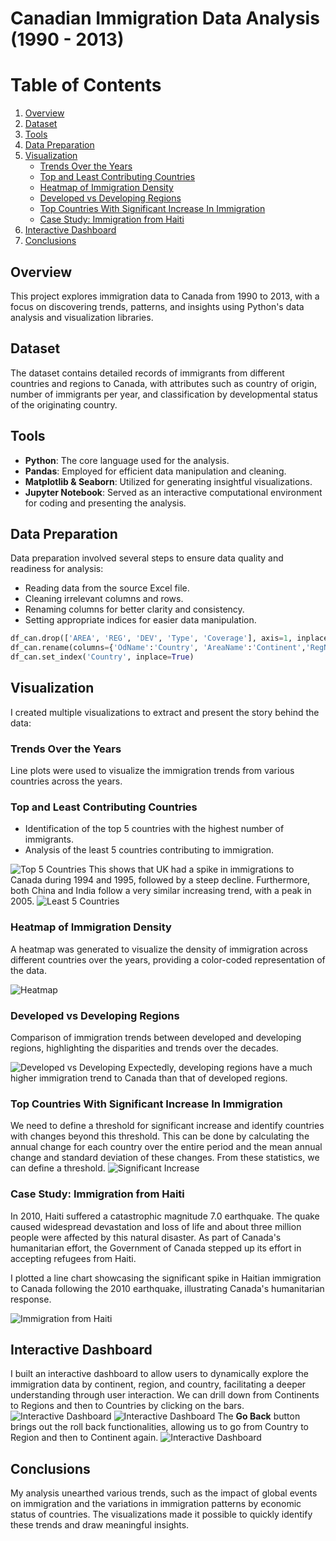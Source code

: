 # Canadian Immigration Data Analysis (1990 - 2013)

# Table of Contents
1. [Overview](#overview)
2. [Dataset](#dataset)
3. [Tools](#tools)
4. [Data Preparation](#data-preparation)
5. [Visualization](#visualization)
   - [Trends Over the Years](#trends-over-the-years)
   - [Top and Least Contributing Countries](#top-and-least-contributing-countries)
   - [Heatmap of Immigration Density](#heatmap-of-immigration-density)
   - [Developed vs Developing Regions](#developed-vs-developing-regions)
   - [Top Countries With Significant Increase In Immigration](#top-countries-with-significant-increase-in-immigration)
   - [Case Study: Immigration from Haiti](#case-study-immigration-from-haiti)
6. [Interactive Dashboard](#interactive-dashboard)
7. [Conclusions](#conclusions)

## Overview
This project explores immigration data to Canada from 1990 to 2013, with a focus on discovering trends, patterns, and insights using Python's data analysis and visualization libraries.

## Dataset
The dataset contains detailed records of immigrants from different countries and regions to Canada, with attributes such as country of origin, number of immigrants per year, and classification by developmental status of the originating country.

## Tools
- **Python**: The core language used for the analysis.
- **Pandas**: Employed for efficient data manipulation and cleaning.
- **Matplotlib & Seaborn**: Utilized for generating insightful visualizations.
- **Jupyter Notebook**: Served as an interactive computational environment for coding and presenting the analysis.

## Data Preparation
Data preparation involved several steps to ensure data quality and readiness for analysis:
- Reading data from the source Excel file.
- Cleaning irrelevant columns and rows.
- Renaming columns for better clarity and consistency.
- Setting appropriate indices for easier data manipulation.

```python
df_can.drop(['AREA', 'REG', 'DEV', 'Type', 'Coverage'], axis=1, inplace=True)
df_can.rename(columns={'OdName':'Country', 'AreaName':'Continent','RegName':'Region'}, inplace=True)
df_can.set_index('Country', inplace=True)
```

## Visualization
I created multiple visualizations to extract and present the story behind the data:

### Trends Over the Years
Line plots were used to visualize the immigration trends from various countries across the years.

### Top and Least Contributing Countries
- Identification of the top 5 countries with the highest number of immigrants.
- Analysis of the least 5 countries contributing to immigration.

![Top 5 Countries](/images/top5_trend.jpg)
This shows that UK had a spike in immigrations to Canada during 1994 and 1995, followed by a steep decline. Furthermore, both China and India follow a very similar increasing trend, with a peak in 2005.
![Least 5 Countries](/images/least5_trend.jpg)

### Heatmap of Immigration Density
A heatmap was generated to visualize the density of immigration across different countries over the years, providing a color-coded representation of the data.

![Heatmap](/images/immigration_density.jpg)

### Developed vs Developing Regions
Comparison of immigration trends between developed and developing regions, highlighting the disparities and trends over the decades.

![Developed vs Developing](/images/developed_vs_developing_regions.jpg)
Expectedly, developing regions have a much higher immigration trend to Canada than that of developed regions.

### Top Countries With Significant Increase In Immigration
We need to define a threshold for significant increase and identify countries with changes beyond this threshold. This can be done by calculating the annual change for each country over the entire period and the mean annual change and standard deviation of these changes. From these statistics, we can define a threshold. 
![Significant Increase](/images/top5_significant_increase.jpg)

### Case Study: Immigration from Haiti
In 2010, Haiti suffered a catastrophic magnitude 7.0 earthquake. The quake caused widespread devastation and loss of life and about three million people were affected by this natural disaster. As part of Canada's humanitarian effort, the Government of Canada stepped up its effort in accepting refugees from Haiti.

I plotted a line chart showcasing the significant spike in Haitian immigration to Canada following the 2010 earthquake, illustrating Canada's humanitarian response.

![Immigration from Haiti](/images/haiti_immigration.jpg)

## Interactive Dashboard
I built an interactive dashboard to allow users to dynamically explore the immigration data by continent, region, and country, facilitating a deeper understanding through user interaction.
We can drill down from Continents to Regions and then to Countries by clicking on the bars.
![Interactive Dashboard](/images/interactive1.jpg)
![Interactive Dashboard](/images/interactive2.jpg)
The **Go Back** button brings out the roll back functionalities, allowing us to go from Country to Region and then to Continent again.
![Interactive Dashboard](/images/interactive3.jpg)

## Conclusions
My analysis unearthed various trends, such as the impact of global events on immigration and the variations in immigration patterns by economic status of countries. The visualizations made it possible to quickly identify these trends and draw meaningful insights.
